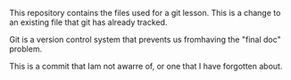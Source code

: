 This repository contains the files used for a git lesson.
This is a change to an existing file that git has already tracked.

Git is a version control system that prevents us fromhaving the "final doc" problem.

This is a commit that Iam not awarre of, or one that I have forgotten about.
